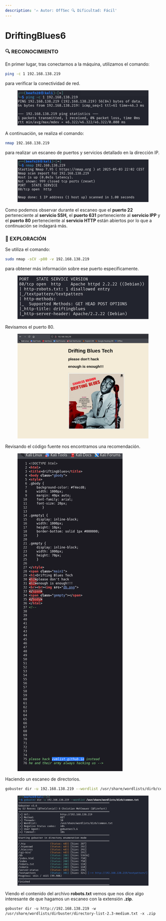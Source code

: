 ```yaml
---
description: '✍️ Autor: OffSec 🔍 Dificultad: Fácil'
---
```


# DriftingBlues6

### 🔍 **RECONOCIMIENTO**

En primer lugar, tras conectarnos a la máquina, utilizamos el comando:

```bash
ping -c 1 192.168.138.219
```

para verificar la conectividad de red.

<figure><img src="../../.gitbook/assets/image (1344).png" alt=""><figcaption></figcaption></figure>

A continuación, se realiza el comando:

```bash
nmap 192.168.138.219
```

para realizar un escaneo de puertos y servicios detallado en la dirección IP.

<figure><img src="../../.gitbook/assets/image (1345).png" alt=""><figcaption></figcaption></figure>

Como podemos observar durante el escaneo que el **puerto 22** perteneciente al **servicio SSH,** el **puerto 631** perteneciente al **servicio IPP** y el **puerto 80** perteneciente al **servicio HTTP** están abiertos por lo que a continuación se indagará más.

### 🔎 **EXPLORACIÓN**

Se utiliza el comando:

```bash
sudo nmap -sCV -p80 -v 192.168.138.219
```

para obtener más información sobre ese puerto específicamente.

<figure><img src="../../.gitbook/assets/image (1346).png" alt=""><figcaption></figcaption></figure>

Revisamos el puerto 80.

<figure><img src="../../.gitbook/assets/image (1347).png" alt=""><figcaption></figcaption></figure>

Revisando el código fuente nos encontramos una recomendación.

<figure><img src="../../.gitbook/assets/image (1348).png" alt=""><figcaption></figcaption></figure>

Haciendo un escaneo de directorios.

```bash
gobuster dir -u 192.168.138.219 --wordlist /usr/share/wordlists/dirb/common.txt
```

<figure><img src="../../.gitbook/assets/image (1349).png" alt=""><figcaption></figcaption></figure>

Viendo el contenido del archivo **robots.txt** vemos que nos dice algo interesante de que hagamos un escaneo con la extensión **.zip**.

```
gobuster dir -u http://192.168.138.219 -w /usr/share/wordlists/dirbuster/directory-list-2.3-medium.txt -x .zip
```

